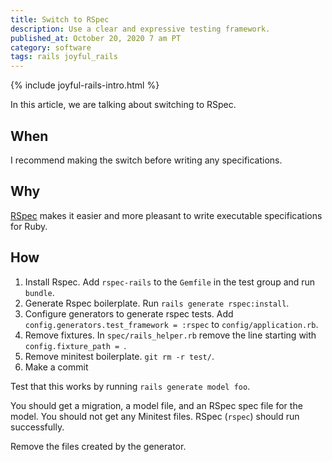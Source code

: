 ```yaml
---
title: Switch to RSpec
description: Use a clear and expressive testing framework.
published_at: October 20, 2020 7 am PT
category: software
tags: rails joyful_rails
---
```


{% include joyful-rails-intro.html %}

In this article, we are talking about switching to RSpec.

## When

I recommend making the switch before writing any specifications.

## Why

[RSpec](https://rspec.info) makes it easier and more pleasant to write
executable specifications for Ruby.

## How

1. Install Rspec. Add `rspec-rails` to the `Gemfile` in the test group and run
`bundle`.
2. Generate Rspec boilerplate. Run `rails generate rspec:install`.
3. Configure generators to generate rspec tests. Add
`config.generators.test_framework = :rspec` to `config/application.rb`.
4. Remove fixtures. In `spec/rails_helper.rb` remove the line starting with
`config.fixture_path = `.
4. Remove minitest boilerplate. `git rm -r test/`.
5. Make a commit

Test that this works by running `rails generate model foo`.

You should get a migration, a model file, and an RSpec spec file for the model.
You should not get any Minitest files. RSpec (`rspec`) should run successfully.

Remove the files created by the generator.
